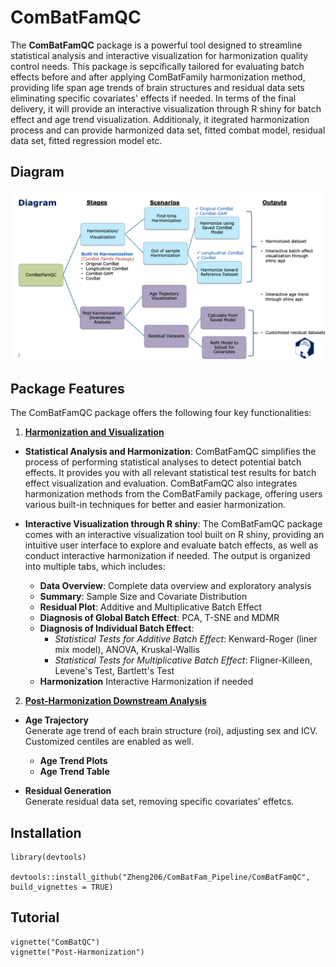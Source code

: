 # ComBatFamQC

The **ComBatFamQC** package is a powerful tool designed to streamline statistical analysis and interactive visualization for harmonization quality control needs. This package is sepcifically tailored for evaluating batch effects before and after applying ComBatFamily harmonization method, providing life span age trends of brain structures and residual data sets eliminating specific covariates' effects if needed. In terms of the final delivery, it will provide an interactive visualization through R shiny for batch effect and age trend visualization. Additionaly, it itegrated harmonization process and can provide harmonized data set, fitted combat model, residual data set, fitted regression model etc.

## Diagram
![ComBatFamQC Diagram](/figure/diagram.png)

## Package Features

The ComBatFamQC package offers the following four key functionalities:

1. <u>**Harmonization and Visualization**</u>

-   **Statistical Analysis and Harmonization**: ComBatFamQC simplifies the process of performing statistical analyses to detect potential batch effects. It provides you with all relevant statistical test results for batch effect visualization and evaluation. ComBatFamQC also integrates harmonization methods from the ComBatFamily package, offering users various built-in techniques for better and easier harmonization.

-   **Interactive Visualization through R shiny**: The ComBatFamQC package comes with an interactive visualization tool built on R shiny, providing an intuitive user interface to explore and evaluate batch effects, as well as conduct interactive harmonization if needed. The output is organized into multiple tabs, which includes:

    -   **Data Overview**: Complete data overview and exploratory analysis
    -   **Summary**: Sample Size and Covariate Distribution
    -   **Residual Plot**: Additive and Multiplicative Batch Effect
    -   **Diagnosis of Global Batch Effect**: PCA, T-SNE and MDMR
    -   **Diagnosis of Individual Batch Effect**:
        -   *Statistical Tests for Additive Batch Effect*: Kenward-Roger (liner mix model), ANOVA, Kruskal-Wallis
        -   *Statistical Tests for Multiplicative Batch Effect*: Fligner-Killeen, Levene's Test, Bartlett's Test
    -   **Harmonization** Interactive Harmonization if needed
2. <u>**Post-Harmonization Downstream Analysis**</u>

-   **Age Trajectory** \
    Generate age trend of each brain structure (roi), adjusting sex and ICV. Customized centiles are enabled as well.
    -  **Age Trend Plots**
    -  **Age Trend Table** 

-   **Residual Generation** \
    Generate residual data set, removing specific covariates' effetcs.


## Installation

```{r}
library(devtools)

devtools::install_github("Zheng206/ComBatFam_Pipeline/ComBatFamQC", build_vignettes = TRUE)

```

## Tutorial

```{r}
vignette("ComBatQC")
vignette("Post-Harmonization")
```